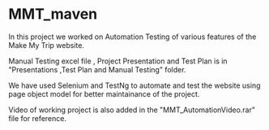 # MMT_maven
In this project we worked on Automation Testing of various features of the Make My Trip website.

Manual Testing excel file , Project Presentation and Test Plan is in "Presentations ,Test Plan and Manual Testing" folder.

We have used Selenium and TestNg to automate and test the website using page object model for better maintainance of the project.

Video of working project is also added in the "MMT_AutomationVideo.rar" file for reference.
